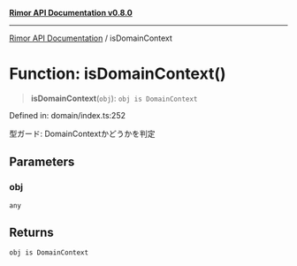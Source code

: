 [**Rimor API Documentation v0.8.0**](../README.md)

***

[Rimor API Documentation](../globals.md) / isDomainContext

# Function: isDomainContext()

> **isDomainContext**(`obj`): `obj is DomainContext`

Defined in: domain/index.ts:252

型ガード: DomainContextかどうかを判定

## Parameters

### obj

`any`

## Returns

`obj is DomainContext`
